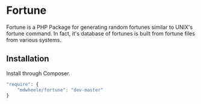 # Fortune

Fortune is a PHP Package for generating random fortunes similar to UNIX's fortune command.  In fact, it's database
of fortunes is built from fortune files from various systems.

## Installation

Install through Composer.

```js
"require": {
    "mdwheele/fortune": "dev-master"
}
```